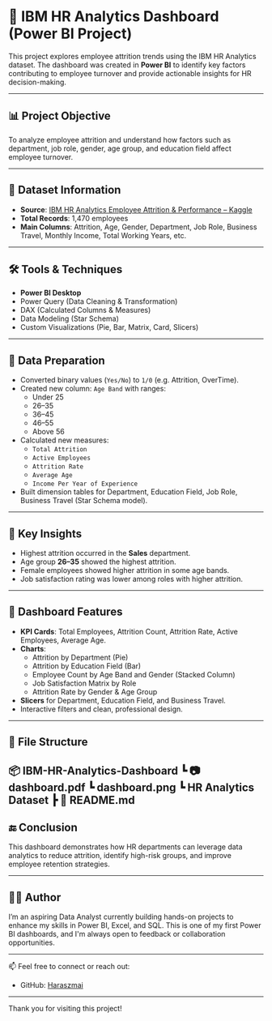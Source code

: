 # 🧠 IBM HR Analytics Dashboard (Power BI Project)

This project explores employee attrition trends using the IBM HR Analytics dataset. The dashboard was created in **Power BI** to identify key factors contributing to employee turnover and provide actionable insights for HR decision-making.

---

## 📊 Project Objective

To analyze employee attrition and understand how factors such as department, job role, gender, age group, and education field affect employee turnover.

---

## 🧷 Dataset Information

- **Source**: [IBM HR Analytics Employee Attrition & Performance – Kaggle](https://www.kaggle.com/datasets/pavansubhasht/ibm-hr-analytics-attrition-dataset)
- **Total Records**: 1,470 employees
- **Main Columns**: Attrition, Age, Gender, Department, Job Role, Business Travel, Monthly Income, Total Working Years, etc.

---

## 🛠️ Tools & Techniques

- **Power BI Desktop**
- Power Query (Data Cleaning & Transformation)
- DAX (Calculated Columns & Measures)
- Data Modeling (Star Schema)
- Custom Visualizations (Pie, Bar, Matrix, Card, Slicers)

---

## 🧹 Data Preparation

- Converted binary values (`Yes/No`) to `1/0` (e.g. Attrition, OverTime).
- Created new column: `Age Band` with ranges:
  - Under 25
  - 26–35
  - 36–45
  - 46–55
  - Above 56
- Calculated new measures:
  - `Total Attrition`
  - `Active Employees`
  - `Attrition Rate`
  - `Average Age`
  - `Income Per Year of Experience`
- Built dimension tables for Department, Education Field, Job Role, Business Travel (Star Schema model).

---

## 📌 Key Insights

- Highest attrition occurred in the **Sales** department.
- Age group **26–35** showed the highest attrition.
- Female employees showed higher attrition in some age bands.
- Job satisfaction rating was lower among roles with higher attrition.

---

## 🧩 Dashboard Features

- **KPI Cards**: Total Employees, Attrition Count, Attrition Rate, Active Employees, Average Age.
- **Charts**:
  - Attrition by Department (Pie)
  - Attrition by Education Field (Bar)
  - Employee Count by Age Band and Gender (Stacked Column)
  - Job Satisfaction Matrix by Role
  - Attrition Rate by Gender & Age Group
- **Slicers** for Department, Education Field, and Business Travel.
- Interactive filters and clean, professional design.

---

## 📁 File Structure
📦 IBM-HR-Analytics-Dashboard
┗ 📷 dashboard.pdf
┗ dashboard.png
┗ HR Analytics Dataset
┣ 📄 README.md
---



## 🔚 Conclusion

This dashboard demonstrates how HR departments can leverage data analytics to reduce attrition, identify high-risk groups, and improve employee retention strategies.

---

## 🙋‍♀️ Author
I’m an aspiring Data Analyst currently building hands-on projects to enhance my skills in Power BI, Excel, and SQL. This is one of my first Power BI dashboards, and I'm always open to feedback or collaboration opportunities.


---

📫 Feel free to connect or reach out:
- GitHub: [Haraszmai](https://github.com/Haraszmai)

---

Thank you for visiting this project!


